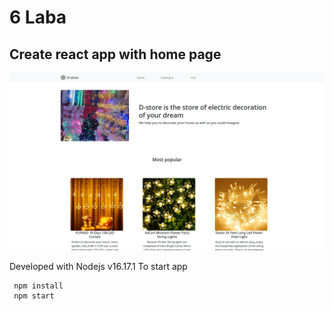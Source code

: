 # 6 Laba

## Create react app with home page

![Example](/images/example.png)

Developed with Nodejs v16.17.1
To start app 

```bash
 npm install
 npm start
```
